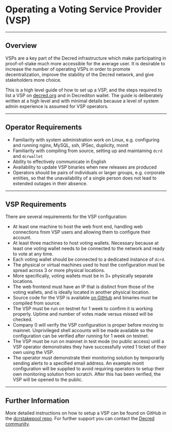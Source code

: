 # Operating a Voting Service Provider (VSP)

---

## Overview

VSPs are a key part of the Decred infrastructure which make participating in proof-of-stake much more accessible for the average user. It is desirable to increase the number of operating VSPs in order to promote decentralization, improve the stability of the Decred network, and give stakeholders more choice.

This is a high level guide of how to set up a VSP, and the steps required to list a VSP on [decred.org](https://decred.org/vsp) and in Decrediton wallet. The guide is deliberately written at a high level and with minimal details because a level of system admin experience is assumed for VSP operators.

---

## Operator Requirements

* Familiarity with system administration work on Linux, e.g. configuring and running nginx, MySQL, ssh, IPSec, duplicity, monit
* Familiarity with compiling from source, setting up and maintaining `dcrd` and `dcrwallet`
* Ability to effectively communicate in English
* Availability to update VSP binaries when new releases are produced
* Operators should be pairs of individuals or larger groups, e.g. corporate entities, so that the unavailability of a single person does not lead to extended outages in their absence.

---

## VSP Requirements

There are several requirements for the VSP configuration:

* At least one machine to host the web front end, handling web connections from VSP users and allowing them to configure their account.
* At least three machines to host voting wallets. Necessary because at least one voting wallet needs to be connected to the network and ready to vote at any time.
* Each voting wallet should be connected to a dedicated instance of `dcrd`.
* The physical or virtual machines used to host the configuration must be spread across 3 or more physical locations.
* More specifically, voting wallets must be in 3+ physically separate locations.
* The web frontend must have an IP that is distinct from those of the voting wallets, and is ideally located in another physical location.
* Source code for the VSP is available [on GitHub](https://github.com/decred/dcrstakepool) and binaries must be compiled from source.
* The VSP must be run on testnet for 1 week to confirm it is working properly. Uptime and number of votes made versus missed will be checked.
* Company 0 will verify the VSP configuration is proper before moving to mainnet.  Unprivileged shell accounts will be made available so the configuration can be verified after running for 1 week on testnet.
* The VSP must be run on mainnet in test mode (no public access) until a VSP operator demonstrates they have successfully voted 1 ticket of their own using the VSP.
* The operator must demonstrate their monitoring solution by temporarily sending alerts to a specified email address.  An example monit configuration will be supplied to avoid requiring operators to setup their own monitoring solution from scratch. After this has been verified, the VSP will be opened to the public.

---

## Further Information

More detailed instructions on how to setup a VSP can be found on GitHub in the [dcrstakepool repo](https://github.com/decred/dcrstakepool). For further support you can contact the [Decred community](https://decred.org/community).
